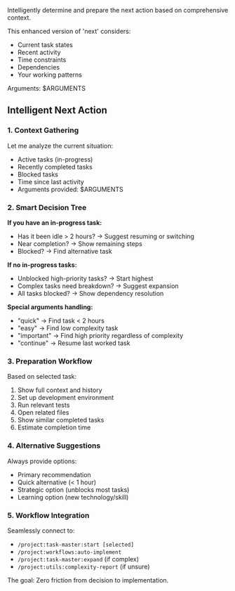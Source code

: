 Intelligently determine and prepare the next action based on comprehensive context.

This enhanced version of 'next' considers:

- Current task states
- Recent activity
- Time constraints
- Dependencies
- Your working patterns

Arguments: $ARGUMENTS

## Intelligent Next Action

### 1. **Context Gathering**

Let me analyze the current situation:

- Active tasks (in-progress)
- Recently completed tasks
- Blocked tasks
- Time since last activity
- Arguments provided: $ARGUMENTS

### 2. **Smart Decision Tree**

**If you have an in-progress task:**

- Has it been idle > 2 hours? → Suggest resuming or switching
- Near completion? → Show remaining steps
- Blocked? → Find alternative task

**If no in-progress tasks:**

- Unblocked high-priority tasks? → Start highest
- Complex tasks need breakdown? → Suggest expansion
- All tasks blocked? → Show dependency resolution

**Special arguments handling:**

- "quick" → Find task < 2 hours
- "easy" → Find low complexity task
- "important" → Find high priority regardless of complexity
- "continue" → Resume last worked task

### 3. **Preparation Workflow**

Based on selected task:

1. Show full context and history
2. Set up development environment
3. Run relevant tests
4. Open related files
5. Show similar completed tasks
6. Estimate completion time

### 4. **Alternative Suggestions**

Always provide options:

- Primary recommendation
- Quick alternative (< 1 hour)
- Strategic option (unblocks most tasks)
- Learning option (new technology/skill)

### 5. **Workflow Integration**

Seamlessly connect to:

- `/project:task-master:start [selected]`
- `/project:workflows:auto-implement`
- `/project:task-master:expand` (if complex)
- `/project:utils:complexity-report` (if unsure)

The goal: Zero friction from decision to implementation.
